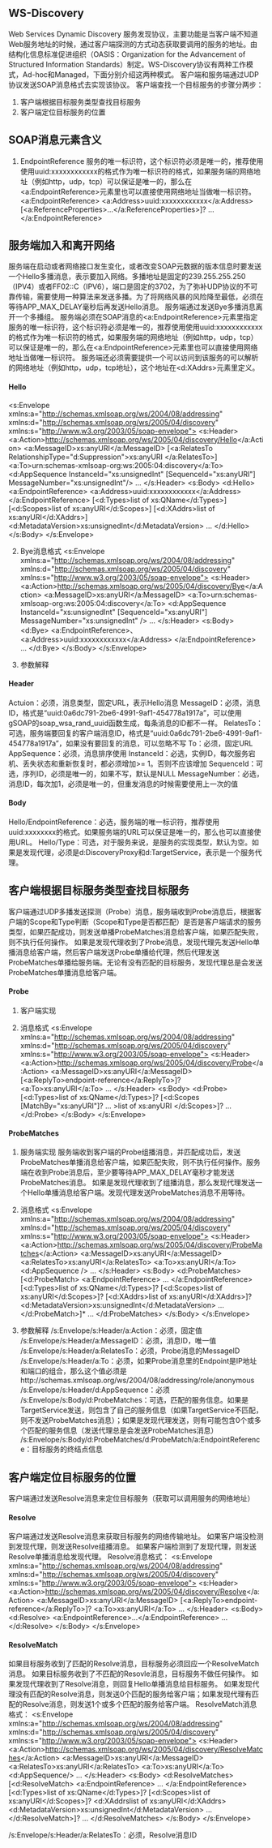## WS-Discovery
Web Services Dynamic Discovery
服务发现协议，主要功能是当客户端不知道Web服务地址的时候，通过客户端探测的方式动态获取要调用的服务的地址。由结构化信息标准促进组织（OASIS：Organization for the Advancement of Structured Information Standards）制定。WS-Discovery协议有两种工作模式，Ad-hoc和Managed，下面分别介绍这两种模式。
客户端和服务端通过UDP协议发送SOAP消息格式去实现该协议。
客户端查找一个目标服务的步骤分两步：
1. 客户端根据目标服务类型查找目标服务
2. 客户端定位目标服务的位置


## SOAP消息元素含义
1. EndpointReference
服务的唯一标识符，这个标识符必须是唯一的，推荐使用使用uuid:xxxxxxxxxxxx的格式作为唯一标识符的格式，如果服务端的网络地址（例如http，udp，tcp）可以保证是唯一的，那么在<a:EndpointReference>元素里也可以直接使用网络地址当做唯一标识符。
<a:EndpointReference>
	<a:Address>uuid:xxxxxxxxxxxx</a:Address>
	[<a:ReferenceProperties>...</a:ReferenceProperties>]? 
	... 
</a:EndpointReference> 


## 服务端加入和离开网络
服务端在启动或者网络接口发生变化，或者改变SOAP元数据的版本信息时要发送一个Hello多播消息，表示要加入网络。多播地址是固定的239.255.255.250（IPV4）或者FF02::C（IPV6），端口是固定的3702，为了弥补UDP协议的不可靠传输，需要使用一种算法来发送多播。为了将网络风暴的风险降至最低，必须在等待APP_MAX_DELAY毫秒后再发送Hello消息。
服务端通过发送Bye多播消息离开一个多播组。
服务端必须在SOAP消息的<a:EndpointReference>元素里指定服务的唯一标识符，这个标识符必须是唯一的，推荐使用使用uuid:xxxxxxxxxxxx的格式作为唯一标识符的格式，如果服务端的网络地址（例如http，udp，tcp）可以保证是唯一的，那么在<a:EndpointReference>元素里也可以直接使用网络地址当做唯一标识符。
服务端还必须需要提供一个可以访问到该服务的可以解析的网络地址（例如http，udp，tcp地址），这个地址在<d:XAddrs>元素里定义。

#### Hello
<s:Envelope xmlns:a="http://schemas.xmlsoap.org/ws/2004/08/addressing" 
			xmlns:d="http://schemas.xmlsoap.org/ws/2005/04/discovery" 
			xmlns:s="http://www.w3.org/2003/05/soap-envelope"> 
	<s:Header> 
		<a:Action>http://schemas.xmlsoap.org/ws/2005/04/discovery/Hello</a:Action> 
		<a:MessageID>xs:anyURI</a:MessageID> 
		[<a:RelatesTo RelationshipType="d:Suppression">xs:anyURI </a:RelatesTo>]
		<a:To>urn:schemas-xmlsoap-org:ws:2005:04:discovery</a:To> 
		<d:AppSequence InstanceId="xs:unsignedInt" [SequenceId="xs:anyURI"] MessageNumber="xs:unsignedInt"/> 
		... 
	</s:Header> 
	<s:Body> 
		<d:Hello> 
			<a:EndpointReference>
				<a:Address>uuid:xxxxxxxxxxxx</a:Address>
			</a:EndpointReference> 
			[<d:Types>list of xs:QName</d:Types>]
			[<d:Scopes>list of xs:anyURI</d:Scopes>]
			[<d:XAddrs>list of xs:anyURI</d:XAddrs>]
			<d:MetadataVersion>xs:unsignedInt</d:MetadataVersion> 
			... 
		</d:Hello> 
	</s:Body> 
</s:Envelope> 

2. Bye消息格式
<s:Envelope xmlns:a="http://schemas.xmlsoap.org/ws/2004/08/addressing" 
			xmlns:d="http://schemas.xmlsoap.org/ws/2005/04/discovery" 
			xmlns:s="http://www.w3.org/2003/05/soap-envelope"> 
	<s:Header> 
		<a:Action>http://schemas.xmlsoap.org/ws/2005/04/discovery/Bye</a:Action> 
		<a:MessageID>xs:anyURI</a:MessageID> 
		<a:To>urn:schemas-xmlsoap-org:ws:2005:04:discovery</a:To> 
		<d:AppSequence InstanceId="xs:unsignedInt" [SequenceId="xs:anyURI"] MessageNumber="xs:unsignedInt" /> 
		... 
	</s:Header> 
	<s:Body> 
		<d:Bye> 
			<a:EndpointReference>、
				<a:Address>uuid:xxxxxxxxxxxx</a:Address>
			</a:EndpointReference> 
			... 
		</d:Bye> 
	</s:Body> 
</s:Envelope>

3. 参数解释
#### Header
Actuion：必须，消息类型，固定URL，表示Hello消息
MessageID：必须，消息ID，格式是“uuid:0a6dc791-2be6-4991-9af1-454778a1917a”，可以使用gSOAP的soap_wsa_rand_uuid函数生成，每条消息的ID都不一样。
RelatesTo：可选，服务端要回复的客户端消息ID，格式是“uuid:0a6dc791-2be6-4991-9af1-454778a1917a”，如果没有要回复的消息，可以忽略不写
To：必须，固定URL
AppSequence：必须，消息排序使用
	InstanceId：必选，实例ID，每次服务宕机、丢失状态和重新恢复时，都必须增加>= 1。否则不应该增加 
	SequenceId：可选，序列ID，必须是唯一的，如果不写，默认是NULL
	MessageNumber：必选，消息ID，每次加1，必须是唯一的，但重发消息的时候需要使用上一次的值

#### Body
Hello/EndpointReference：必选，服务端的唯一标识符，推荐使用uuid:xxxxxxxx的格式。如果服务端的URL可以保证是唯一的，那么也可以直接使用URL。
Hello/Type：可选，对于服务来说，是服务的实现类型，默认为空。如果是发现代理，必须是d:DiscoveryProxy和d:TargetService，表示是一个服务代理。








## 客户端根据目标服务类型查找目标服务
客户端通过UDP多播发送探测（Probe）消息，服务端收到Probe消息后，根据客户端的Scope和Type判断（Scope和Type是否都匹配）是否是客户端请求的服务类型，如果匹配成功，则发送单播ProbeMatches消息给客户端，如果匹配失败，则不执行任何操作。
如果是发现代理收到了Probe消息，发现代理先发送Hello单播消息给客户端，然后客户端发送Probe单播给代理，然后代理发送ProbeMatches单播给服务端。无论有没有匹配的目标服务，发现代理总是会发送ProbeMatches单播消息给客户端。

#### Probe
1. 客户端实现

2. 消息格式
<s:Envelope xmlns:a="http://schemas.xmlsoap.org/ws/2004/08/addressing" 
			xmlns:d="http://schemas.xmlsoap.org/ws/2005/04/discovery" 
			xmlns:s="http://www.w3.org/2003/05/soap-envelope"> 
	<s:Header> 
		<a:Action>http://schemas.xmlsoap.org/ws/2005/04/discovery/Probe</a:Action> 
		<a:MessageID>xs:anyURI</a:MessageID> 
		[<a:ReplyTo>endpoint-reference</a:ReplyTo>]? 
		<a:To>xs:anyURI</a:To> 
		... 
	</s:Header> 
	<s:Body> 
		<d:Probe> 
			[<d:Types>list of xs:QName</d:Types>]? 
			[<d:Scopes [MatchBy="xs:anyURI"]? ... >list of xs:anyURI </d:Scopes>]? 
			... 
		</d:Probe> 
	</s:Body> 
</s:Envelope> 

#### ProbeMatches
1. 服务端实现
服务端收到客户端的Probe组播消息，并匹配成功后，发送ProbeMatches单播消息给客户端，如果匹配失败，则不执行任何操作。服务端在收到Probe消息后，至少要等待APP_MAX_DELAY毫秒才能发送ProbeMatches消息。
如果是发现代理收到了组播消息，那么发现代理发送一个Hello单播消息给客户端。发现代理发送ProbeMatches消息不用等待。

2. 消息格式
<s:Envelope xmlns:a="http://schemas.xmlsoap.org/ws/2004/08/addressing" 
			xmlns:d="http://schemas.xmlsoap.org/ws/2005/04/discovery" 
			xmlns:s="http://www.w3.org/2003/05/soap-envelope"> 
	<s:Header> 
		<a:Action>http://schemas.xmlsoap.org/ws/2005/04/discovery/ProbeMatches</a:Action> 
		<a:MessageID>xs:anyURI</a:MessageID> 
		<a:RelatesTo>xs:anyURI</a:RelatesTo> 
		<a:To>xs:anyURI</a:To> 
		<d:AppSequence /> 
		... 
	</s:Header> 
	<s:Body> 
		<d:ProbeMatches> 
			[<d:ProbeMatch> 
				<a:EndpointReference> ... </a:EndpointReference> 
				[<d:Types>list of xs:QName</d:Types>]? 
				[<d:Scopes>list of xs:anyURI</d:Scopes>]? 
				[<d:XAddrs>list of xs:anyURI</d:XAddrs>]? 
				<d:MetadataVersion>xs:unsignedInt</d:MetadataVersion> 
				... 
			</d:ProbeMatch>]* 
			... 
		</d:ProbeMatches> 
	</s:Body> 
</s:Envelope> 

3. 参数解释
/s:Envelope/s:Header/a:Action：必须，固定值
/s:Envelope/s:Header/a:MessageID：必须，消息ID，唯一值
/s:Envelope/s:Header/a:RelatesTo：必须，Probe消息的MessageID
/s:Envelope/s:Header/a:To：必须，如果Probe消息里的Endpoint是IP地址和端口的组合，那么这个值必须是http://schemas.xmlsoap.org/ws/2004/08/addressing/role/anonymous
/s:Envelope/s:Header/d:AppSequence：必须
/s:Envelope/s:Body/d:ProbeMatches：可选，匹配的服务信息。如果是TargetService发送，则包含了自己的服务信息（如果TargetService不匹配，则不发送ProbeMatches消息）；如果是发现代理发送，则有可能包含0个或多个匹配的服务信息（发送代理总是会发送ProbeMatches消息）
/s:Envelope/s:Body/d:ProbeMatches/d:ProbeMatch/a:EndpointReference：目标服务的终结点信息




## 客户端定位目标服务的位置
客户端通过发送Resolve消息来定位目标服务（获取可以调用服务的网络地址）

#### Resolve
客户端通过发送Resolve消息来获取目标服务的网络传输地址。
如果客户端没检测到发现代理，则发送Resolve组播消息。
如果客户端检测到了发现代理，则发送Resolve单播消息给发现代理。
Resolve消息格式：
<s:Envelope xmlns:a="http://schemas.xmlsoap.org/ws/2004/08/addressing" 
			xmlns:d="http://schemas.xmlsoap.org/ws/2005/04/discovery" 
			xmlns:s="http://www.w3.org/2003/05/soap-envelope"> 
	<s:Header> 
		<a:Action>http://schemas.xmlsoap.org/ws/2005/04/discovery/Resolve</a:Action> 
		<a:MessageID>xs:anyURI</a:MessageID> 
		[<a:ReplyTo>endpoint-reference</a:ReplyTo>]? 
		<a:To>xs:anyURI</a:To> 
		... 
	</s:Header> 
	<s:Body> 
		<d:Resolve> 
			<a:EndpointReference>...</a:EndpointReference>
			... 
		</d:Resolve> 
	</s:Body> 
</s:Envelope> 


#### ResolveMatch
如果目标服务收到了匹配的Resolve消息，目标服务必须回应一个ResolveMatch消息。
如果目标服务收到了不匹配的Resovle消息，目标服务不做任何操作。
如果发现代理收到了Resolve消息，则回复Hello单播消息给目标服务。
如果发现代理没有匹配的Resolve消息，则发送0个匹配的服务给客户端；如果发现代理有匹配的Resolve消息，则发送1个或多个匹配的服务给客户端。
ResolveMatch消息格式：
<s:Envelope xmlns:a="http://schemas.xmlsoap.org/ws/2004/08/addressing" 
			xmlns:d="http://schemas.xmlsoap.org/ws/2005/04/discovery" 
			xmlns:s="http://www.w3.org/2003/05/soap-envelope"> 
	<s:Header> 
		<a:Action>http://schemas.xmlsoap.org/ws/2005/04/discovery/ResolveMatches</a:Action> 
		<a:MessageID>xs:anyURI</a:MessageID> 
		<a:RelatesTo>xs:anyURI</a:RelatesTo> 
		<a:To>xs:anyURI</a:To> 
		<d:AppSequence/> 
		 ... 
	</s:Header> 
	<s:Body> 
		<d:ResolveMatches> 
			[<d:ResolveMatch>
				<a:EndpointReference> ... </a:EndpointReference> 
				[<d:Types>list of xs:QName</d:Types>]? 
				[<d:Scopes>list of xs:anyURI</d:Scopes>]? 
				<d:XAddrslist of xs:anyURI</d:XAddrs> 
				<d:MetadataVersion>xs:unsignedInt</d:MetadataVersion> 
				... 
			</d:ResolveMatch>]? 
			... 
		</d:ResolveMatches> 
	</s:Body> 
</s:Envelope> 

/s:Envelope/s:Header/a:RelatesTo：必须，Resolve消息ID

